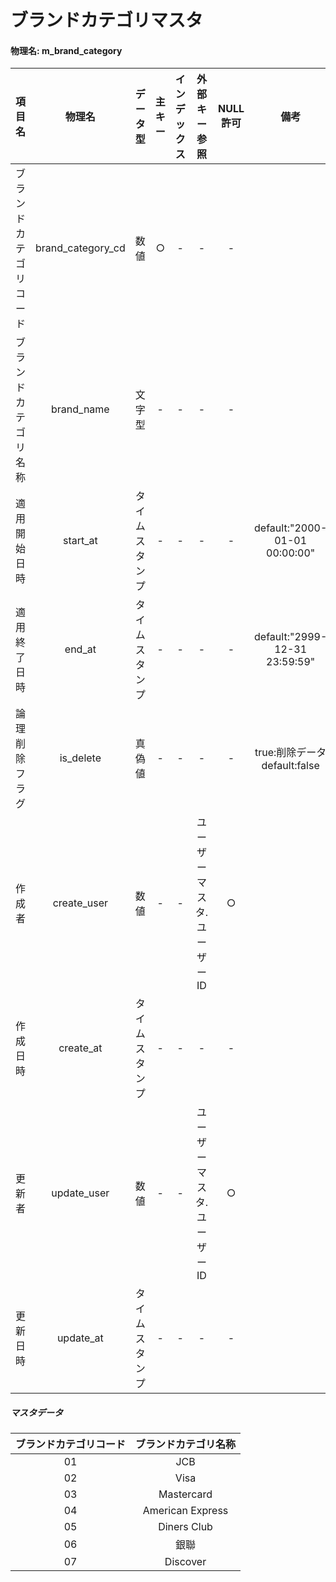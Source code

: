 # ブランドカテゴリマスタ

#### 物理名: m_brand_category

|項目名|物理名|データ型|主キー|インデックス|外部キー参照|NULL許可|備考|
|:--:|:--:|:--:|:--:|:--:|:--:|:--:|:--:|
|ブランドカテゴリコード|brand_category_cd|数値|○|-|-|-||
|ブランドカテゴリ名称|brand_name|文字型|-|-|-|-||
|適用開始日時|start_at|タイムスタンプ|-|-|-|-|default:"2000-01-01 00:00:00"|
|適用終了日時|end_at|タイムスタンプ|-|-|-|-|default:"2999-12-31 23:59:59"|
|論理削除フラグ|is_delete|真偽値|-|-|-|-|true:削除データ default:false|
|作成者|create_user|数値|-|-|ユーザーマスタ.ユーザーID|○||
|作成日時|create_at|タイムスタンプ|-|-|-|-||
|更新者|update_user|数値|-|-|ユーザーマスタ.ユーザーID|○||
|更新日時|update_at|タイムスタンプ|-|-|-|-||

##### マスタデータ
|ブランドカテゴリコード|ブランドカテゴリ名称|
|:--:|:--:|
|01|JCB|
|02|Visa|
|03|Mastercard|
|04|American Express|
|05|Diners Club|
|06|銀聯|
|07|Discover|